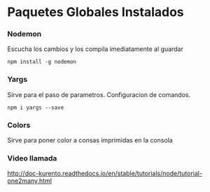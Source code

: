 # Paquetes Globales Instalados
### Nodemon
Escucha los cambios y los compila imediatamente al guardar
    
    npm install -g nodemon

### Yargs
Sirve para el paso de parametros. Configuracion de comandos.

    npm i yargs --save

### Colors
Sirve para poner color a consas imprimidas en la consola

### Video llamada
http://doc-kurento.readthedocs.io/en/stable/tutorials/node/tutorial-one2many.html